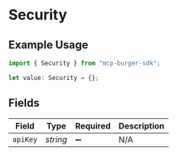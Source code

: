 # Security

## Example Usage

```typescript
import { Security } from "mcp-burger-sdk";

let value: Security = {};
```

## Fields

| Field              | Type               | Required           | Description        |
| ------------------ | ------------------ | ------------------ | ------------------ |
| `apiKey`           | *string*           | :heavy_minus_sign: | N/A                |